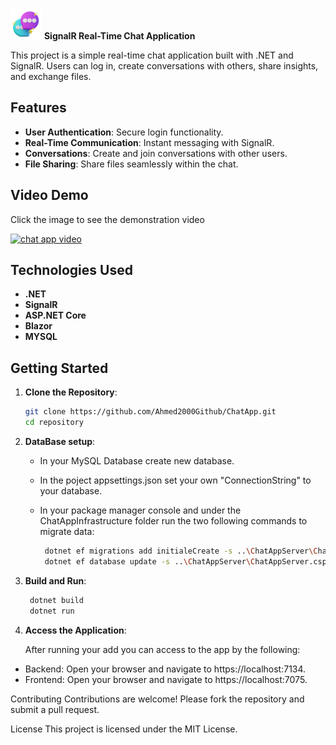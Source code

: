  <img src="https://github.com/Ahmed2000Github/ChatApp/blob/master/ChatAppShared/wwwroot/favicon.png?raw=true" width="50" title="chat app"> **SignalR Real-Time Chat Application**
 

This project is a simple real-time chat application built with .NET and SignalR. Users can log in, create conversations with others, share insights, and exchange files.

## Features

- **User Authentication**: Secure login functionality.
- **Real-Time Communication**: Instant messaging with SignalR.
- **Conversations**: Create and join conversations with other users.
- **File Sharing**: Share files seamlessly within the chat.

## Video Demo

 Click the image to see the demonstration video

 
[<img src="https://github.com/Ahmed2000Github/ChatApp/assets/93035933/fdd90d17-b43b-4114-8ca3-7147271b0ed1" width="300" title="chat app video"> ](https://raw.githubusercontent.com/Ahmed2000Github/ChatApp/master/ChatApp-demo.mp4)


## Technologies Used

- **.NET**
- **SignalR**
- **ASP.NET Core**
- **Blazor**
- **MYSQL**

## Getting Started

1. **Clone the Repository**:
   
   ```sh
   git clone https://github.com/Ahmed2000Github/ChatApp.git
   cd repository
   
3. **DataBase setup**:
   - In your MySQL Database create new database.
   - In the poject appsettings.json set your own "ConnectionString" to your database.
   - In your package manager console and under the ChatAppInfrastructure folder run the two following commands to migrate data:
     
      ```sh
       dotnet ef migrations add initialeCreate -s ..\ChatAppServer\ChatAppServer.csproj
       dotnet ef database update -s ..\ChatAppServer\ChatAppServer.csproj
      
4. **Build and Run**:
   
   ```sh
    dotnet build
    dotnet run
   
6. **Access the Application**:

   After running your add you can access to the app by the following:
   
 - Backend: Open your browser and navigate to https://localhost:7134.
 - Frontend: Open your browser and navigate to https://localhost:7075.

Contributing
Contributions are welcome! Please fork the repository and submit a pull request.

License
This project is licensed under the MIT License.
